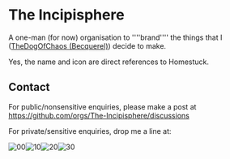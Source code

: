 # The Incipisphere

A one-man (for now) organisation to ''''brand'''' the things that I ([TheDogOfChaos (Becquerel)](https://github.com/TheDogOfChaos)) decide to make. 

Yes, the name and icon are direct references to Homestuck.

## Contact
For public/nonsensitive enquiries, please make a post at <https://github.com/orgs/The-Incipisphere/discussions>

For private/sensitive enquiries, drop me a line at:

![00](https://github.com/user-attachments/assets/f97204ab-4faf-4d08-832e-2929cb7a4d0d)![10](https://github.com/user-attachments/assets/9bc1e128-4d88-4ff5-8bc9-29c19e598682)![20](https://github.com/user-attachments/assets/ccbe2f34-b8de-4212-b3e8-7b3f8d4ef1a6)![30](https://github.com/user-attachments/assets/58600156-37c4-426f-a289-01479174dcc2)
